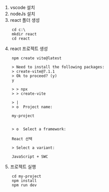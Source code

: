 1. vscode 설치
2. nodeJs 설치
3. react 폴더 생성
```
	cd c:\
	mkdir react
	cd react
```
4. react 프로젝트 생성
```
	npm create vite@latest
	
	> Need to install the following packages:
	> create-vite@7.1.1
	> Ok to proceed? (y)
	y
	
	> > npx
	> > create-vite

	> |
	> o  Project name:
	
	my-project
	
		
	> o  Select a framework:
	
	React 선택
	
	> Select a variant:
	
	JavaScript + SWC
```

5. 프로젝트 실행
```
	cd my-project
	npm install
	npm run dev
```